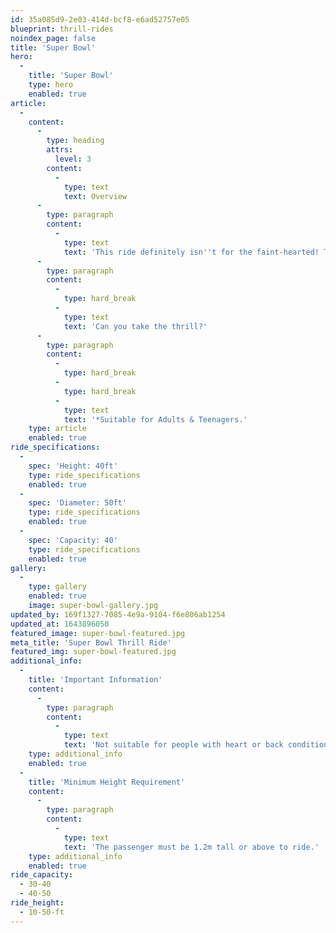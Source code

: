 ```yaml
---
id: 35a085d9-2e03-414d-bcf8-e6ad52757e05
blueprint: thrill-rides
noindex_page: false
title: 'Super Bowl'
hero:
  -
    title: 'Super Bowl'
    type: hero
    enabled: true
article:
  -
    content:
      -
        type: heading
        attrs:
          level: 3
        content:
          -
            type: text
            text: Overview
      -
        type: paragraph
        content:
          -
            type: text
            text: 'This ride definitely isn''t for the faint-hearted! The Superbowl funfair ride spins around while it gradually rises up to a vertical position. Riders will be left rattled and exhilarated all at the same time. '
      -
        type: paragraph
        content:
          -
            type: hard_break
          -
            type: text
            text: 'Can you take the thrill?'
      -
        type: paragraph
        content:
          -
            type: hard_break
          -
            type: hard_break
          -
            type: text
            text: '*Suitable for Adults & Teenagers.'
    type: article
    enabled: true
ride_specifications:
  -
    spec: 'Height: 40ft'
    type: ride_specifications
    enabled: true
  -
    spec: 'Diameter: 50ft'
    type: ride_specifications
    enabled: true
  -
    spec: 'Capacity: 40'
    type: ride_specifications
    enabled: true
gallery:
  -
    type: gallery
    enabled: true
    image: super-bowl-gallery.jpg
updated_by: 169f1327-7085-4e9a-9104-f6e806ab1254
updated_at: 1643896050
featured_image: super-bowl-featured.jpg
meta_title: 'Super Bowl Thrill Ride'
featured_img: super-bowl-featured.jpg
additional_info:
  -
    title: 'Important Information'
    content:
      -
        type: paragraph
        content:
          -
            type: text
            text: 'Not suitable for people with heart or back conditions or of a nervous disposition should avoid riding. Other medical conditions that may preclude riding include pregnancy, recent surgery, broken bones, or neck problems.'
    type: additional_info
    enabled: true
  -
    title: 'Minimum Height Requirement'
    content:
      -
        type: paragraph
        content:
          -
            type: text
            text: 'The passenger must be 1.2m tall or above to ride.'
    type: additional_info
    enabled: true
ride_capacity:
  - 30-40
  - 40-50
ride_height:
  - 10-50-ft
---
```

